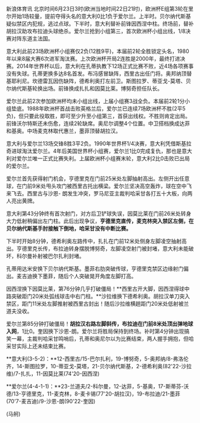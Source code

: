 
新浪体育讯
北京时间6月23日3时(欧洲当地时间22日21时)，欧洲杯E组第3轮在里尔开始1场较量，提前夺得头名的意大利0比1负于爱尔兰。上半时。贝尔纳代斯基疑似禁区内犯规，逃过点球。下半时，意大利替补前锋因西涅中柱。终场前，替补胡拉汉助攻布拉迪头球绝杀。爱尔兰抢到小组第三，首次欧洲杯小组出线，1/8决赛对阵东道主法国。

意大利此前23场欧洲杯小组赛仅2负(12胜9平)，本届前2轮全胜锁定头名，1980年以来8届大赛6次进军淘汰赛。上次欧洲杯开局2连胜是2000年，最终打进决赛。2014年世界杯以后，意大利在孔蒂执教下12场正式比赛不败，近4场各项赛事没有失球。孔蒂更换多达8名首发。布冯感冒缺阵，西里古出任门将。奥邦纳顶替基耶利尼。坎德雷瓦因伤缺阵，德希利奥打左前卫。斯图拉罗、蒂亚戈-莫塔、贝尔纳代斯基轮换出场。前锋换成扎扎和因莫比莱。博努奇担任队长。


爱尔兰此前2次参加欧洲杯均未小组出线，上届小组赛3战全负。本届前2轮1分小组垫底。1988年欧洲杯首战击败英格兰后，爱尔兰已连续7场欧洲杯不胜(2平5负)，但只要此役取胜，即可至少升至小组第三，首获出线权。不胜则肯定出局。前锋沃尔特斯还未伤愈，连续2轮缺席。奥尼尔调整4个位置。中卫搭档换成达菲和基奥。中场麦克林取代惠兰，墨菲顶替胡拉汉。


意大利与爱尔兰13场交锋8胜3平2负。1990年世界杯1/4决赛，意大利凭借斯基拉奇进球淘汰爱尔兰。4年后美国世界杯小组赛，爱尔兰1比0完成复仇，那也是意大利对爱尔兰唯一正式比赛失利。上届欧洲杯小组赛末轮，意大利2比0击败已出局的爱尔兰。


爱尔兰首先获得射门机会，亨德里克在门前25米处左脚抽射高出。左侧开出任意球，在门前9米处甩头攻门被西里古托出横梁。爱尔兰坚决高空轰炸，球在空中飞来飞去。西里古与沙恩-
朗发生冲突，罗马尼亚主裁判哈采甘各打五十大板，向两人亮出黄牌。


意大利第43分钟终有首次射门，对方后卫铲球失误，因莫比莱在门前26米处转身大力低射稍偏出左门柱。此后出现争议，**亨德里克直传，麦克林突入禁区左侧，在贝尔纳代斯基手肘接触下倒地，哈采甘没有中断比赛。**


下半时开始8分钟，德希利奥左路传中，扎扎在门前12米处侧身左脚凌空抽射高出。亨德里克长传，布拉迪转身摆脱博努奇，左脚凌空射门被封堵，意大利未能破坏，科尔曼补射被巴尔扎利封堵。

孔蒂用达米安换下贝尔纳代斯基。墨菲右肋突破传球，亨德里克禁区边缘射门偏出。麦吉迪换下墨菲，随后个人突破晃开角度左脚打高。


因西涅换下因莫比莱，第76分钟几乎打破僵局！**西里古开大脚，因西涅得球中路突破距门20米处弧线球击中右门柱。**沙拉维换下德希利奥。胡拉汉单刀突入禁区，距门11米处左脚推射被西里古封出！随后沙拉维横趟距门20米处低射被兰道夫没收。


爱尔兰第85分钟打破僵局！**胡拉汉右路左脚斜传，布拉迪在门前8米处顶出弹地球入网**，1比0。奎因换下沙恩-朗。爱尔兰将胜局保持到终场。补时第4分钟出现搞笑一幕，主裁判哈采甘鸣哨后，孔蒂和奥尼尔以为比赛结束，两人握手拥抱，但哈采甘实际上还未结束比赛。


**意大利(3-5-2)：**12-西里古/15-巴尔扎利，19-博努奇，5-奥邦纳/8-弗洛伦齐，14-斯图拉罗，10-蒂亚戈-莫塔，21-贝尔纳代斯基，2-德希利奥(82'22-沙拉维)/7-扎扎，11-因莫比莱(74'20-因西涅)

**爱尔兰(4-4-1-1)：**23-兰道夫/2-科尔曼，12-达菲，5-基奥，17-斯蒂芬-沃德/13-亨德里克，11-麦克林，8-麦卡锡(77'20-胡拉汉)，19-布拉迪/21-墨菲(70'7-麦吉迪)/9-沙恩-朗(90'22-奎因)

(马舸)


